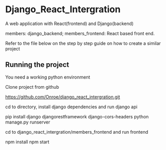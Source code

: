 # Django_React_Intergration
A web application with React(frontend) and Django(backend)


members: django_backend;
members_frontend: React based front end.

Refer to the file below on the step by step guide on how to create a similar project


## Running the project 
You need a working python environment

Clone project from github

https://github.com/Onroe/django_react_intergration.git

cd to directory, install django dependencies and run django api

pip install django djangorestframework django-cors-headers
python manage.py runserver

cd to django_react_intergration/members_frontend and run frontend

npm install
npm start
